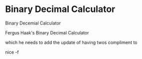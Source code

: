 # Binary Decimal Calculator
Binary Decemial Calculator


Fergus Haak's Binary Decimal Calculator 

which he needs to add the update of having twos compliment to

nice -f

